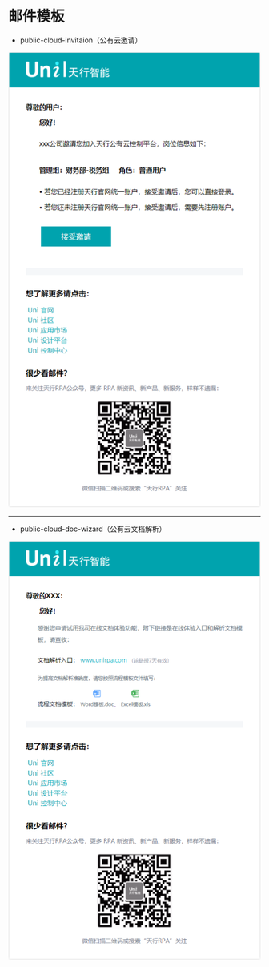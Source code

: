 # 邮件模板

- public-cloud-invitaion（公有云邀请）

![公有云邀请](./public-cloud-invitation.png)

---

- public-cloud-doc-wizard（公有云文档解析）

![公有云文档解析](./public-cloud-doc-wizard.png)